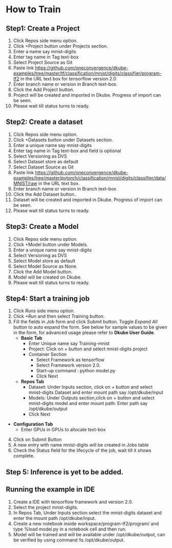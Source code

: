 # How to Train 
## Step1: Create a Project

1. Click Repos side menu option.
2. Click +Project button under Projects section.
3. Enter a name say mnist-digits
4. Enter tag name in Tag text-box
5. Select Project Source as Git
6. Paste link https://github.com/oneconvergence/dkube-examples/tree/master/tf/classification/mnist/digits/classifier/program-tf2 in the URL text box for tensorflow version 2.0
7. Enter branch name or version in Branch text-box.
8. Click the Add Project button.
9. Project will be created and imported in Dkube. Progress of import can be seen.
10. Please wait till status turns to ready.


## Step2: Create a dataset
1. Click Repos side menu option.
2. Click +Datasets button under Datasets section.
3. Enter a unique name say mnist-digits
4. Enter tag name in Tag text-box and field is optional
5. Select Versioning as DVS 
6. Select Dataset store as default
7. Select Dataset Source as Git
8. Paste link https://github.com/oneconvergence/dkube-examples/tree/master/pytorch/classification/mnist/digits/classifier/data/MNIST/raw in the URL text box.
9. Enter branch name or version  in Branch text-box 
10. Click the Add Dataset button..
11. Dataset will be created and imported in Dkube. Progress of import can be seen.
12. Please wait till status turns to ready.

## Step3: Create a Model
1. Click Repos side menu option.
2. Click +Model button under Models.
3. Enter a unique name say mnist-digits
4. Select Versioning as DVS 
5. Select Model store as default
6. Select Model Source as None.
7. Click the Add Model button.
8. Model will be created on Dkube.
9. Please wait till status turns to ready.


## Step4: Start a training job
 1. Click *Runs* side menu option.
 2. Click *+Run* and then select Training button.
 3. Fill the fields in Job form and click *Submit* button. Toggle *Expand All* button to auto expand the form. See below for sample values to be given in the form, for advanced usage please refer to **Dkube User Guide**.
    - **Basic Tab**
      - Enter Unique name say Training-mnist
      - Project: Click on + button and select mnist-digits project
      - Container Section
        - Select Framework as tensorflow
        - Select Framework version 2.0.
        - Start-up command : python model.py
        - Click Next
    - **Repos Tab**
      - Dataset: Under Inputs section, click on + button and select mnist-digits Dataset and enter mount path say /opt/dkube/input
      - Models: Under Outputs section,click on + button and select mnist-digits model and enter mount path: Enter path say /opt/dkube/output
      - Click Next
   - **Configuration Tab**
      - Enter GPUs in GPUs to allocate text-box
4. Click on Submit Button
5. A new entry with name mnist-digits will be created in Jobs table
6. Check the Status field for the lifecycle of the job, wait till it shows complete.

## Step 5: Inference is yet to be added.

## Running the example in IDE
1. Create a IDE with tensorflow framework and version 2.0.
2. Select the project mnist-digits.
3. In Repos Tab, Under Inputs section select the mnist-digits dataset and enter the mount path /opt/dkube/input.
4. Create a new notebook inside workspace/program-tf2/program/ and type %load model.py in a notebook cell and then run.
5. Model will be trained and will be available under /opt/dkube/output, can be verified by using command !ls /opt/dkube/output.





